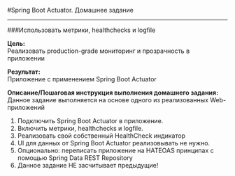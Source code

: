 #Spring Boot Actuator. Домашнее задание

---

###Использовать метрики, healthchecks и logfile

**Цель:**</br>
Реализовать production-grade мониторинг и прозрачность в приложении

**Результат:**</br>
Приложение с применением Spring Boot Actuator

**Описание/Пошаговая инструкция выполнения домашнего задания:**</br>
Данное задание выполняется на основе одного из реализованных Web-приложений
1. Подключить Spring Boot Actuator в приложение.
2. Включить метрики, healthchecks и logfile.
3. Реализовать свой собственный HealthCheck индикатор
4. UI для данных от Spring Boot Actuator реализовывать не нужно.
5. Опционально: переписать приложение на HATEOAS принципах с помощью Spring Data REST Repository 
6. Данное задание НЕ засчитывает предыдущие!
